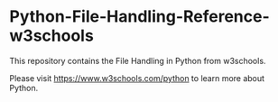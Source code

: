 # Python-File-Handling-Reference-w3schools

This repository contains the File Handling in Python from w3schools.

Please visit https://www.w3schools.com/python to learn more about Python.
